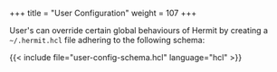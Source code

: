 +++
title = "User Configuration"
weight = 107
+++

User's can override certain global behaviours of Hermit by creating a
`~/.hermit.hcl` file adhering to the following schema:

{{< include file="user-config-schema.hcl" language="hcl" >}}
